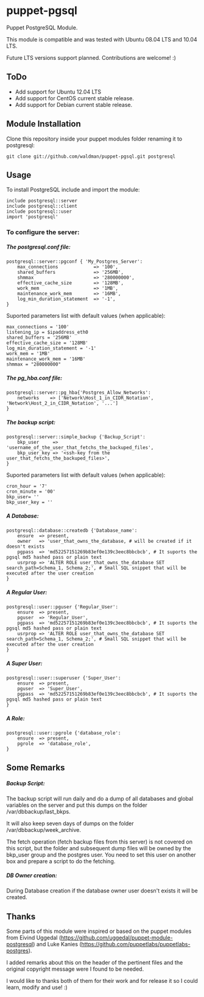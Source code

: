 puppet-pgsql
============

Puppet PostgreSQL Module.

This module is compatible and was tested with Ubuntu 08.04 LTS and 10.04 LTS.

Future LTS versions support planned. Contributions are welcome! :)


ToDo
----
* Add support for Ubuntu 12.04 LTS
* Add support for CentOS current stable release.
* Add support for Debian current stable release.


Module Installation
------------

Clone this repository inside your puppet modules folder renaming it to postgresql:

    git clone git://github.com/waldman/puppet-pgsql.git postgresql


Usage
-----

To install PostgreSQL include and import the module:

	include postgresql::server
    include postgresql::client
    include postgresql::user
    import 'postgresql'
	

### To configure the server:

##### The postgresql.conf file:

	postgresql::server::pgconf { 'My_Postgres_Server':
		max_connections				=> '100',
		shared_buffers				=> '256MB',
		shmmax						=> '280000000',
		effective_cache_size		=> '128MB',
		work_mem					=> '1MB',
		maintenance_work_mem		=> '16MB',
		log_min_duration_statement  => '-1',
	}

Suported parameters list with default values (when applicable):

    max_connections = '100'
    listening_ip = $ipaddress_eth0
    shared_buffers = '256MB'
    effective_cache_size = '128MB'
    log_min_duration_statement = '-1'
    work_mem = '1MB'
    maintenance_work_mem = '16MB'
    shmmax = "280000000"

##### The pg\_hba.conf file:

    postgresql::server::pg_hba{'Postgres_Allow_Networks':
		networks	=> ['Network\Host_1_in_CIDR_Notation', 'Network\Host_2_in_CIDR_Notation', '...']
	}

##### The backup script:

    postgresql::server::simple_backup {'Backup_Script':
        bkp_user     => 'username_of_the_user_that_fetchs_the_backuped_files',
        bkp_user_key => '<ssh-key from the user_that_fetchs_the_backuped_files>',
    }

Suported parameters list with default values (when applicable):

    cron_hour = '7'
    cron_minute = '00'
    bkp_user= ''
    bkp_user_key = ''

##### A Database:

    postgresql::database::createdb {'Database_name':
        ensure  => present,
        owner   => 'user_that_owns_the_database, # will be created if it doesn't exists
        pgpass  => 'md52257151269b83ef0e139c3eec8bbcbcb', # It suports the pgsql md5 hashed pass or plain text
        usrprop => 'ALTER ROLE user_that_owns_the_database SET search_path=Schema_1, Schema_2;', # Small SQL snippet that will be executed after the user creation
    }

##### A Regular User:

    postgresql::user::pguser {'Regular_User':
        ensure  => present,
        pguser  => 'Regular_User',
        pgpass  => 'md52257151269b83ef0e139c3eec8bbcbcb', # It suports the pgsql md5 hashed pass or plain text
        usrprop => 'ALTER ROLE user_that_owns_the_database SET search_path=Schema_1, Schema_2;', # Small SQL snippet that will be executed after the user creation
    }

##### A Super User:
 
    postgresql::user::superuser {'Super_User':
        ensure  => present,
        pguser  => 'Super_User',
        pgpass  => 'md52257151269b83ef0e139c3eec8bbcbcb', # It suports the pgsql md5 hashed pass or plain text
    }

##### A Role:
 
    postgresql::user::pgrole {'database_role':
        ensure  => present,
        pgrole  => 'database_role',
    }


Some Remarks
------------
##### Backup Script:
The backup script will run daily and do a dump of all databases and global variables 
on the server and put this dumps on the folder /var/dbbackup/last\_bkps.

It will also keep seven days of dumps on the folder
/var/dbbackup/week\_archive.

The fetch operation (fetch backup files from this server) is not covered on this
script, but the folder and subsequent dump files will be owned by the bkp\_user
group and the postgres user. You need to set this user on another box and
prepare a script to do the fetching.


##### DB Owner creation:
During Database creation if the database owner user doesn't exists it will be
created.


Thanks
------
Some parts of this module were inspired or based on the puppet modules from
Eivind Uggedal (https://github.com/uggedal/puppet-module-postgresql) and 
Luke Kanies (https://github.com/puppetlabs/puppetlabs-postgres).

I added remarks about this on the header of the pertinent files and the original copyright message were I
found to be needed.

I would like to thanks both of them for their work and for release it so I could
learn, modify and use! :)
